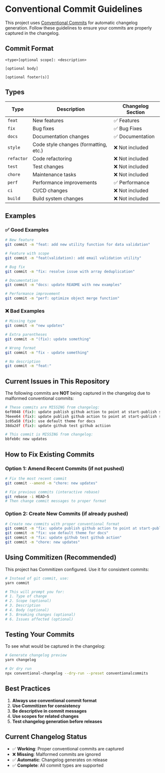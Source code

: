 # Conventional Commit Guidelines

This project uses [Conventional Commits](https://www.conventionalcommits.org/) for automatic changelog generation. Follow these guidelines to ensure your commits are properly captured in the changelog.

## Commit Format

```
<type>[optional scope]: <description>

[optional body]

[optional footer(s)]
```

## Types

| Type | Description | Changelog Section |
|------|-------------|-------------------|
| `feat` | New features | ✅ Features |
| `fix` | Bug fixes | ✅ Bug Fixes |
| `docs` | Documentation changes | ✅ Documentation |
| `style` | Code style changes (formatting, etc.) | ❌ Not included |
| `refactor` | Code refactoring | ❌ Not included |
| `test` | Test changes | ❌ Not included |
| `chore` | Maintenance tasks | ❌ Not included |
| `perf` | Performance improvements | ✅ Performance |
| `ci` | CI/CD changes | ❌ Not included |
| `build` | Build system changes | ❌ Not included |

## Examples

### ✅ Good Examples

```bash
# New feature
git commit -m "feat: add new utility function for data validation"

# Feature with scope
git commit -m "feat(validation): add email validation utility"

# Bug fix
git commit -m "fix: resolve issue with array deduplication"

# Documentation
git commit -m "docs: update README with new examples"

# Performance improvement
git commit -m "perf: optimize object merge function"
```

### ❌ Bad Examples

```bash
# Missing type
git commit -m "new updates"

# Extra parentheses
git commit -m "(fix): update something"

# Wrong format
git commit -m "fix - update something"

# No description
git commit -m "feat:"
```

## Current Issues in This Repository

The following commits are **NOT** being captured in the changelog due to malformed conventional commits:

```bash
# These commits are MISSING from changelog:
6ef0048 (fix): update publish github action to point at start-publish script
76eee64 (fix): update publish github action to point at start-publish script
1c05a58 (fix): use default theme for docs
38da2df (fix): update github test github actiion

# This commit is MISSING from changelog:
bbfeb0c new updates
```

## How to Fix Existing Commits

### Option 1: Amend Recent Commits (if not pushed)

```bash
# Fix the most recent commit
git commit --amend -m "chore: new updates"

# Fix previous commits (interactive rebase)
git rebase -i HEAD~5
# Then change commit messages to proper format
```

### Option 2: Create New Commits (if already pushed)

```bash
# Create new commits with proper conventional format
git commit -m "fix: update publish github action to point at start-publish script"
git commit -m "fix: use default theme for docs"
git commit -m "fix: update github test github action"
git commit -m "chore: new updates"
```

## Using Commitizen (Recommended)

This project has Commitizen configured. Use it for consistent commits:

```bash
# Instead of git commit, use:
yarn commit

# This will prompt you for:
# 1. Type of change
# 2. Scope (optional)
# 3. Description
# 4. Body (optional)
# 5. Breaking changes (optional)
# 6. Issues affected (optional)
```

## Testing Your Commits

To see what would be captured in the changelog:

```bash
# Generate changelog preview
yarn changelog

# Or dry run
npx conventional-changelog --dry-run --preset conventionalcommits
```

## Best Practices

1. **Always use conventional commit format**
2. **Use Commitizen for consistency**
3. **Be descriptive in commit messages**
4. **Use scopes for related changes**
5. **Test changelog generation before releases**

## Current Changelog Status

- ✅ **Working**: Proper conventional commits are captured
- ❌ **Missing**: Malformed commits are ignored
- ✅ **Automatic**: Changelog generates on release
- ✅ **Complete**: All commit types are supported 